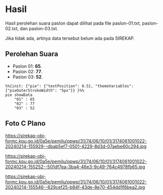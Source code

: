 # Hasil

Hasil perolehan suara paslon dapat dilihat pada file paslon-01.txt, paslon-02.txt, dan paslon-03.txt.

Jika tidak ada, artinya data tersebut belum ada pada SIREKAP.

## Perolehan Suara

 * Paslon 01: **65**.
 * Paslon 02: **77**.
 * Paslon 03: **52**.

```mermaid
%%{init: {"pie": {"textPosition": 0.5}, "themeVariables": {"pieOuterStrokeWidth": "5px"}} }%%
pie showData
    "01" : 65
    "02" : 77
    "03" : 52
```
## Foto C Plano

https://sirekap-obj-formc.kpu.go.id/0a5e/pemilu/ppwp/31/74/06/10/01/3174061001022-20240214-155929--dbab5ef7-0501-4229-8d3d-07aebe60c294.jpg

https://sirekap-obj-formc.kpu.go.id/0a5e/pemilu/ppwp/31/74/06/10/01/3174061001022-20240214-155252--501df7ea-3ba4-46e3-9c49-764c4978fb65.jpg

https://sirekap-obj-formc.kpu.go.id/0a5e/pemilu/ppwp/31/74/06/10/01/3174061001022-20240214-155546--629cef25-b84f-43de-8e70-454dd1f6bea2.jpg
